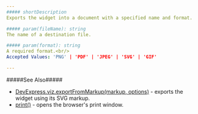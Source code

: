 ```yaml
---
##### shortDescription
Exports the widget into a document with a specified name and format.

##### param(fileName): string
The name of a destination file.

##### param(format): string
A required format.<br/>
Accepted Values: 'PNG' | 'PDF' | 'JPEG' | 'SVG' | 'GIF'

---
```

#####See Also#####
- [DevExpress.viz.exportFromMarkup(markup, options)](/api-reference/50%20Common/utils/viz/3%20Methods/exportFromMarkup(markup_options).md '/Documentation/ApiReference/Common/utils/viz/Methods/#exportFromMarkupmarkup_options') - exports the widget using its SVG markup.
- [print()](/api-reference/20%20Data%20Visualization%20Widgets/BaseSparkline/3%20Methods/print().md '{basewidgetpath}/Methods#print') - opens the browser's print window.